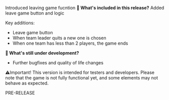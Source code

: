 Introduced leaving game fucntion
**🔧 What's included in this release?**
Added leave game button and logic

Key additions: 
- Leave game button
- When team leader quits a new one is chosen
- When one team has less than 2 players, the game ends

**🚧 What's still under development?**
- Further bugfixes and quality of life changes

⚠️Important! This version is intended for testers and developers. Please note that the game is not fully functional yet, and some elements may not behave as expected.

PRE-RELEASE
